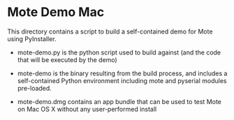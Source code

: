 # Mote Demo Mac

This directory contains a script to build a self-contained demo for Mote using PyInstaller.

* mote-demo.py is the python script used to build against (and the code that will be executed by the demo)

* mote-demo is the binary resulting from the build process, and includes a self-contained Python environment including mote and pyserial modules pre-loaded.

* mote-demo.dmg contains an app bundle that can be used to test Mote on Mac OS X without any user-performed install